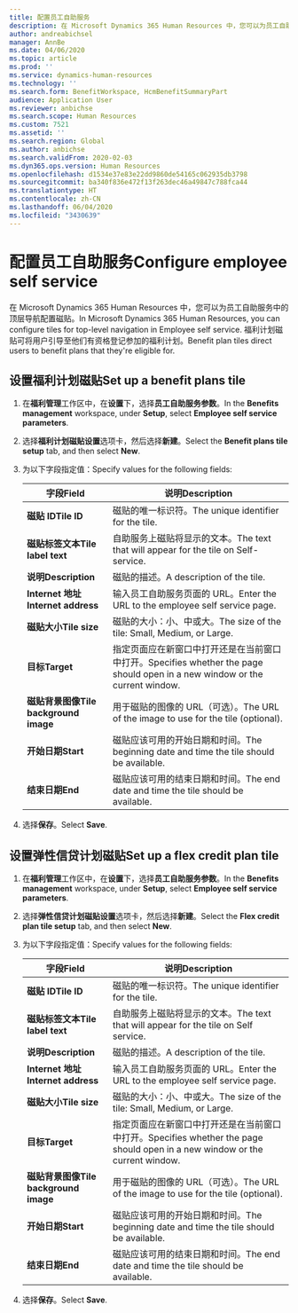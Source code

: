 ```yaml
---
title: 配置员工自助服务
description: 在 Microsoft Dynamics 365 Human Resources 中，您可以为员工自助服务中的顶层导航配置磁贴。
author: andreabichsel
manager: AnnBe
ms.date: 04/06/2020
ms.topic: article
ms.prod: ''
ms.service: dynamics-human-resources
ms.technology: ''
ms.search.form: BenefitWorkspace, HcmBenefitSummaryPart
audience: Application User
ms.reviewer: anbichse
ms.search.scope: Human Resources
ms.custom: 7521
ms.assetid: ''
ms.search.region: Global
ms.author: anbichse
ms.search.validFrom: 2020-02-03
ms.dyn365.ops.version: Human Resources
ms.openlocfilehash: d1534e37e83e22dd9860de54165c062935db3798
ms.sourcegitcommit: ba340f836e472f13f263dec46a49847c788fca44
ms.translationtype: HT
ms.contentlocale: zh-CN
ms.lasthandoff: 06/04/2020
ms.locfileid: "3430639"
---
```

# <a name="configure-employee-self-service"></a><span data-ttu-id="4af7a-103">配置员工自助服务</span><span class="sxs-lookup"><span data-stu-id="4af7a-103">Configure employee self service</span></span>

<span data-ttu-id="4af7a-104">在 Microsoft Dynamics 365 Human Resources 中，您可以为员工自助服务中的顶层导航配置磁贴。</span><span class="sxs-lookup"><span data-stu-id="4af7a-104">In Microsoft Dynamics 365 Human Resources, you can configure tiles for top-level navigation in Employee self service.</span></span> <span data-ttu-id="4af7a-105">福利计划磁贴可将用户引导至他们有资格登记参加的福利计划。</span><span class="sxs-lookup"><span data-stu-id="4af7a-105">Benefit plan tiles direct users to benefit plans that they're eligible for.</span></span>

## <a name="set-up-a-benefit-plans-tile"></a><span data-ttu-id="4af7a-106">设置福利计划磁贴</span><span class="sxs-lookup"><span data-stu-id="4af7a-106">Set up a benefit plans tile</span></span>

1. <span data-ttu-id="4af7a-107">在**福利管理**工作区中，在**设置**下，选择**员工自助服务参数**。</span><span class="sxs-lookup"><span data-stu-id="4af7a-107">In the **Benefits management** workspace, under **Setup**, select **Employee self service parameters**.</span></span>

2. <span data-ttu-id="4af7a-108">选择**福利计划磁贴设置**选项卡，然后选择**新建**。</span><span class="sxs-lookup"><span data-stu-id="4af7a-108">Select the **Benefit plans tile setup** tab, and then select **New**.</span></span>

3. <span data-ttu-id="4af7a-109">为以下字段指定值：</span><span class="sxs-lookup"><span data-stu-id="4af7a-109">Specify values for the following fields:</span></span>

   | <span data-ttu-id="4af7a-110">字段</span><span class="sxs-lookup"><span data-stu-id="4af7a-110">Field</span></span> | <span data-ttu-id="4af7a-111">说明</span><span class="sxs-lookup"><span data-stu-id="4af7a-111">Description</span></span> |
   | --- | --- |
   | <span data-ttu-id="4af7a-112">**磁贴 ID**</span><span class="sxs-lookup"><span data-stu-id="4af7a-112">**Tile ID**</span></span> | <span data-ttu-id="4af7a-113">磁贴的唯一标识符。</span><span class="sxs-lookup"><span data-stu-id="4af7a-113">The unique identifier for the tile.</span></span> |
   | <span data-ttu-id="4af7a-114">**磁贴标签文本**</span><span class="sxs-lookup"><span data-stu-id="4af7a-114">**Tile label text**</span></span> | <span data-ttu-id="4af7a-115">自助服务上磁贴将显示的文本。</span><span class="sxs-lookup"><span data-stu-id="4af7a-115">The text that will appear for the tile on Self-service.</span></span> |
   | <span data-ttu-id="4af7a-116">**说明**</span><span class="sxs-lookup"><span data-stu-id="4af7a-116">**Description**</span></span> | <span data-ttu-id="4af7a-117">磁贴的描述。</span><span class="sxs-lookup"><span data-stu-id="4af7a-117">A description of the tile.</span></span> |
   | <span data-ttu-id="4af7a-118">**Internet 地址**</span><span class="sxs-lookup"><span data-stu-id="4af7a-118">**Internet address**</span></span> | <span data-ttu-id="4af7a-119">输入员工自助服务页面的 URL。</span><span class="sxs-lookup"><span data-stu-id="4af7a-119">Enter the URL to the employee self service page.</span></span> |
   | <span data-ttu-id="4af7a-120">**磁贴大小**</span><span class="sxs-lookup"><span data-stu-id="4af7a-120">**Tile size**</span></span> | <span data-ttu-id="4af7a-121">磁贴的大小：小、中或大。</span><span class="sxs-lookup"><span data-stu-id="4af7a-121">The size of the tile: Small, Medium, or Large.</span></span> |
   | <span data-ttu-id="4af7a-122">**目标**</span><span class="sxs-lookup"><span data-stu-id="4af7a-122">**Target**</span></span> | <span data-ttu-id="4af7a-123">指定页面应在新窗口中打开还是在当前窗口中打开。</span><span class="sxs-lookup"><span data-stu-id="4af7a-123">Specifies whether the page should open in a new window or the current window.</span></span> |
   | <span data-ttu-id="4af7a-124">**磁贴背景图像**</span><span class="sxs-lookup"><span data-stu-id="4af7a-124">**Tile background image**</span></span> | <span data-ttu-id="4af7a-125">用于磁贴的图像的 URL（可选）。</span><span class="sxs-lookup"><span data-stu-id="4af7a-125">The URL of the image to use for the tile (optional).</span></span> |
   | <span data-ttu-id="4af7a-126">**开始日期**</span><span class="sxs-lookup"><span data-stu-id="4af7a-126">**Start**</span></span> | <span data-ttu-id="4af7a-127">磁贴应该可用的开始日期和时间。</span><span class="sxs-lookup"><span data-stu-id="4af7a-127">The beginning date and time the tile should be available.</span></span> |
   | <span data-ttu-id="4af7a-128">**结束日期**</span><span class="sxs-lookup"><span data-stu-id="4af7a-128">**End**</span></span> | <span data-ttu-id="4af7a-129">磁贴应该可用的结束日期和时间。</span><span class="sxs-lookup"><span data-stu-id="4af7a-129">The end date and time the tile should be available.</span></span> |

4. <span data-ttu-id="4af7a-130">选择**保存**。</span><span class="sxs-lookup"><span data-stu-id="4af7a-130">Select **Save**.</span></span>

## <a name="set-up-a-flex-credit-plan-tile"></a><span data-ttu-id="4af7a-131">设置弹性信贷计划磁贴</span><span class="sxs-lookup"><span data-stu-id="4af7a-131">Set up a flex credit plan tile</span></span>

1. <span data-ttu-id="4af7a-132">在**福利管理**工作区中，在**设置**下，选择**员工自助服务参数**。</span><span class="sxs-lookup"><span data-stu-id="4af7a-132">In the **Benefits management** workspace, under **Setup**, select **Employee self service parameters**.</span></span>

2. <span data-ttu-id="4af7a-133">选择**弹性信贷计划磁贴设置**选项卡，然后选择**新建**。</span><span class="sxs-lookup"><span data-stu-id="4af7a-133">Select the **Flex credit plan tile setup** tab, and then select **New**.</span></span>

3. <span data-ttu-id="4af7a-134">为以下字段指定值：</span><span class="sxs-lookup"><span data-stu-id="4af7a-134">Specify values for the following fields:</span></span>

   | <span data-ttu-id="4af7a-135">字段</span><span class="sxs-lookup"><span data-stu-id="4af7a-135">Field</span></span> | <span data-ttu-id="4af7a-136">说明</span><span class="sxs-lookup"><span data-stu-id="4af7a-136">Description</span></span> |
   | --- | --- |
   | <span data-ttu-id="4af7a-137">**磁贴 ID**</span><span class="sxs-lookup"><span data-stu-id="4af7a-137">**Tile ID**</span></span> | <span data-ttu-id="4af7a-138">磁贴的唯一标识符。</span><span class="sxs-lookup"><span data-stu-id="4af7a-138">The unique identifier for the tile.</span></span> |
   | <span data-ttu-id="4af7a-139">**磁贴标签文本**</span><span class="sxs-lookup"><span data-stu-id="4af7a-139">**Tile label text**</span></span> | <span data-ttu-id="4af7a-140">自助服务上磁贴将显示的文本。</span><span class="sxs-lookup"><span data-stu-id="4af7a-140">The text that will appear for the tile on Self service.</span></span> |
   | <span data-ttu-id="4af7a-141">**说明**</span><span class="sxs-lookup"><span data-stu-id="4af7a-141">**Description**</span></span> | <span data-ttu-id="4af7a-142">磁贴的描述。</span><span class="sxs-lookup"><span data-stu-id="4af7a-142">A description of the tile.</span></span> |
   | <span data-ttu-id="4af7a-143">**Internet 地址**</span><span class="sxs-lookup"><span data-stu-id="4af7a-143">**Internet address**</span></span> | <span data-ttu-id="4af7a-144">输入员工自助服务页面的 URL。</span><span class="sxs-lookup"><span data-stu-id="4af7a-144">Enter the URL to the employee self service page.</span></span> |
   | <span data-ttu-id="4af7a-145">**磁贴大小**</span><span class="sxs-lookup"><span data-stu-id="4af7a-145">**Tile size**</span></span> | <span data-ttu-id="4af7a-146">磁贴的大小：小、中或大。</span><span class="sxs-lookup"><span data-stu-id="4af7a-146">The size of the tile: Small, Medium, or Large.</span></span> |
   | <span data-ttu-id="4af7a-147">**目标**</span><span class="sxs-lookup"><span data-stu-id="4af7a-147">**Target**</span></span> | <span data-ttu-id="4af7a-148">指定页面应在新窗口中打开还是在当前窗口中打开。</span><span class="sxs-lookup"><span data-stu-id="4af7a-148">Specifies whether the page should open in a new window or the current window.</span></span> |
   | <span data-ttu-id="4af7a-149">**磁贴背景图像**</span><span class="sxs-lookup"><span data-stu-id="4af7a-149">**Tile background image**</span></span> | <span data-ttu-id="4af7a-150">用于磁贴的图像的 URL（可选）。</span><span class="sxs-lookup"><span data-stu-id="4af7a-150">The URL of the image to use for the tile (optional).</span></span> |
   | <span data-ttu-id="4af7a-151">**开始日期**</span><span class="sxs-lookup"><span data-stu-id="4af7a-151">**Start**</span></span> | <span data-ttu-id="4af7a-152">磁贴应该可用的开始日期和时间。</span><span class="sxs-lookup"><span data-stu-id="4af7a-152">The beginning date and time the tile should be available.</span></span> |
   | <span data-ttu-id="4af7a-153">**结束日期**</span><span class="sxs-lookup"><span data-stu-id="4af7a-153">**End**</span></span> | <span data-ttu-id="4af7a-154">磁贴应该可用的结束日期和时间。</span><span class="sxs-lookup"><span data-stu-id="4af7a-154">The end date and time the tile should be available.</span></span> |

4. <span data-ttu-id="4af7a-155">选择**保存**。</span><span class="sxs-lookup"><span data-stu-id="4af7a-155">Select **Save**.</span></span>
